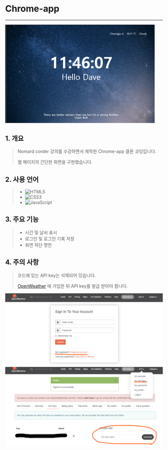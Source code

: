 # Chrome-app

---

<img src="README.assets/image-20210807114740826.png" alt="image-20210807114740826" style="zoom:50%;" />

## 1. 개요

> Nomard corder 강의를 수강하면서 제작한 Chrome-app 클론 코딩입니다.
>
> 웹 페이지의 간단한 화면을 구현했습니다.





## 2. 사용 언어

> - ![HTML5](https://img.shields.io/badge/-HTML5-E34F26?&logo=html5&logoColor=white) 
> - ![CSS3](https://img.shields.io/badge/-CSS3-1572B6?&logo=css3&logoColor=white) 
> - ![JavaScript](https://img.shields.io/badge/-JavaScript-F7DF1E?&logo=javascript&logoColor=white)





## 3.  주요 기능

> - 시간 및 날씨 표시
> - 로그인 및 로그인 기록 저장
> - 화면 하단 명언



## 4. 주의 사항

> 코드에 있는  API key는 삭제되어 있습니다.
>
> [OpenWeather](https://openweathermap.org/api) 에 가입한 뒤 API key를 발급 받아야 합니다.

<img src="README.assets/image-20210807115403083.png" alt="image-20210807115403083" style="zoom:50%;" />

<img src="README.assets/image-20210807115447276.png" alt="image-20210807115447276" style="zoom:50%;" />

<img src="README.assets/image-20210807115526925.png" alt="image-20210807115526925" style="zoom:50%;" />

